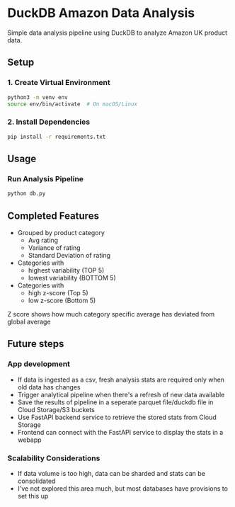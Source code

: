 # DuckDB Amazon Data Analysis

Simple data analysis pipeline using DuckDB to analyze Amazon UK product data.

## Setup

### 1. Create Virtual Environment
```bash
python3 -m venv env
source env/bin/activate  # On macOS/Linux

```

### 2. Install Dependencies
```bash
pip install -r requirements.txt
```

## Usage

### Run Analysis Pipeline
```bash
python db.py
```

## Completed Features

- Grouped by product category
    - Avg rating
    - Variance of rating
    - Standard Deviation of rating
- Categories with 
    - highest variability (TOP 5)
    - lowest variability (BOTTOM 5)
- Categories with
    - high z-score (Top 5)
    - low z-score (Bottom 5)


Z score shows how much category specific average has deviated from global average

## Future steps 

### App development

- If data is ingested as a csv, fresh analysis stats are required only when old data has changes
- Trigger analytical pipeline when there's a refresh of new data available
- Save the results of pipeline in a seperate parquet file/duckdb file in Cloud Storage/S3 buckets
- Use FastAPI backend service to retrieve the stored stats from Cloud Storage
- Frontend can connect with the FastAPI service to display the stats in a webapp

### Scalability Considerations
- If data volume is too high, data can be sharded and stats can be consolidated
- I've not explored this area much, but most databases have provisions to set this up



